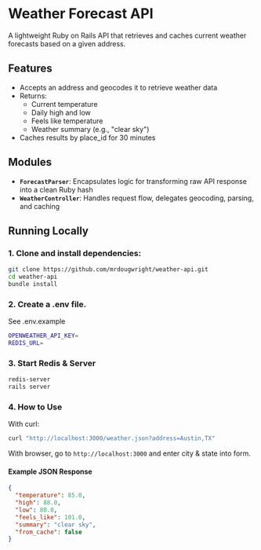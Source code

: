 # Weather Forecast API

A lightweight Ruby on Rails API that retrieves and caches current weather forecasts based on a given address.

## Features

- Accepts an address and geocodes it to retrieve weather data
- Returns:
  - Current temperature
  - Daily high and low
  - Feels like temperature
  - Weather summary (e.g., "clear sky")
- Caches results by place_id for 30 minutes

## Modules

- **`ForecastParser`**: Encapsulates logic for transforming raw API response into a clean Ruby hash
- **`WeatherController`**: Handles request flow, delegates geocoding, parsing, and caching

## Running Locally

### 1. Clone and install dependencies:

```bash
git clone https://github.com/mrdougwright/weather-api.git
cd weather-api
bundle install
```

### 2. Create a .env file.

See .env.example

```bash
OPENWEATHER_API_KEY=
REDIS_URL=
```

### 3. Start Redis & Server

```bash
redis-server
rails server
```

### 4. How to Use

With curl:
```bash
curl "http://localhost:3000/weather.json?address=Austin,TX"
```

With browser, go to `http://localhost:3000` and enter city & state into form.

#### Example JSON Response

```json
{
  "temperature": 85.0,
  "high": 88.0,
  "low": 80.0,
  "feels_like": 101.0,
  "summary": "clear sky",
  "from_cache": false
}
